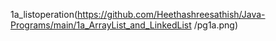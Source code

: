 1a_listoperation(https://github.com/Heethashreesathish/Java-Programs/main/1a_ArrayList_and_LinkedList
/pg1a.png)

